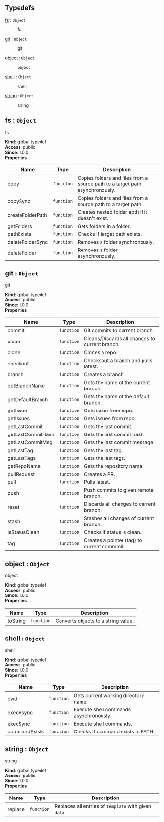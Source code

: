 ## Typedefs

<dl>
<dt><a href="#fs">fs</a> : <code>Object</code></dt>
<dd><p>fs</p>
</dd>
<dt><a href="#git">git</a> : <code>Object</code></dt>
<dd><p>git</p>
</dd>
<dt><a href="#object">object</a> : <code>Object</code></dt>
<dd><p>object</p>
</dd>
<dt><a href="#shell">shell</a> : <code>Object</code></dt>
<dd><p>shell</p>
</dd>
<dt><a href="#string">string</a> : <code>Object</code></dt>
<dd><p>string</p>
</dd>
</dl>

<a name="fs"></a>

## fs : <code>Object</code>

fs

**Kind**: global typedef  
**Access**: public  
**Since**: 1.0.0  
**Properties**

| Name             | Type                  | Description                                                                  |
| ---------------- | --------------------- | ---------------------------------------------------------------------------- |
| copy             | <code>function</code> | Copies folders and files from a source path to a target path asynchronously. |
| copySync         | <code>function</code> | Copies folders and files from a source path to a target path.                |
| createFolderPath | <code>function</code> | Creates nested folder apth if it doesn't exist.                              |
| getFolders       | <code>function</code> | Gets folders in a folder.                                                    |
| pathExists       | <code>function</code> | Checks if target path exists.                                                |
| deleteFolderSync | <code>function</code> | Removes a folder synchronously.                                              |
| deleteFolder     | <code>function</code> | Removes a folder asynchronously.                                             |

<a name="git"></a>

## git : <code>Object</code>

git

**Kind**: global typedef  
**Access**: public  
**Since**: 1.0.0  
**Properties**

| Name              | Type                  | Description                                    |
| ----------------- | --------------------- | ---------------------------------------------- |
| commit            | <code>function</code> | Git commits to current branch.                 |
| clean             | <code>function</code> | Cleans/Discards all changes to current branch. |
| clone             | <code>function</code> | Clones a repo.                                 |
| checkout          | <code>function</code> | Checksout a branch and pulls latest.           |
| branch            | <code>function</code> | Creates a branch.                              |
| getBranchName     | <code>function</code> | Gets the name of the current branch.           |
| getDefaultBranch  | <code>function</code> | Gets the name of the default branch.           |
| getIssue          | <code>function</code> | Gets issue from repo.                          |
| getIssues         | <code>function</code> | Gets issues from repo.                         |
| getLastCommit     | <code>function</code> | Gets the last commit.                          |
| getLastCommitHash | <code>function</code> | Gets the last commit hash.                     |
| getLastCommitMsg  | <code>function</code> | Gets the last commit message.                  |
| getLastTag        | <code>function</code> | Gets the last tag.                             |
| getLastTags       | <code>function</code> | Gets the last tags.                            |
| getRepoName       | <code>function</code> | Gets the repository name.                      |
| pullRequest       | <code>function</code> | Creates a PR.                                  |
| pull              | <code>function</code> | Pulls latest.                                  |
| push              | <code>function</code> | Push commits to given remote branch.           |
| reset             | <code>function</code> | Discards all changes to current branch.        |
| stash             | <code>function</code> | Stashes all changes of current branch.         |
| isStatusClean     | <code>function</code> | Checks if status is clean.                     |
| tag               | <code>function</code> | Creates a pointer (tag) to current commmit.    |

<a name="object"></a>

## object : <code>Object</code>

object

**Kind**: global typedef  
**Access**: public  
**Since**: 1.0.0  
**Properties**

| Name     | Type                  | Description                         |
| -------- | --------------------- | ----------------------------------- |
| toString | <code>function</code> | Converts objects to a string value. |

<a name="shell"></a>

## shell : <code>Object</code>

shell

**Kind**: global typedef  
**Access**: public  
**Since**: 1.0.0  
**Properties**

| Name          | Type                  | Description                            |
| ------------- | --------------------- | -------------------------------------- |
| cwd           | <code>function</code> | Gets current working directory name.   |
| execAsync     | <code>function</code> | Execute shell commands asynchronously. |
| execSync      | <code>function</code> | Execute shell commands.                |
| commandExists | <code>function</code> | Checks if command exists in PATH.      |

<a name="string"></a>

## string : <code>Object</code>

string

**Kind**: global typedef  
**Access**: public  
**Since**: 1.0.0  
**Properties**

| Name    | Type                  | Description                                           |
| ------- | --------------------- | ----------------------------------------------------- |
| replace | <code>function</code> | Replaces all entries of `template` with given `data`. |
